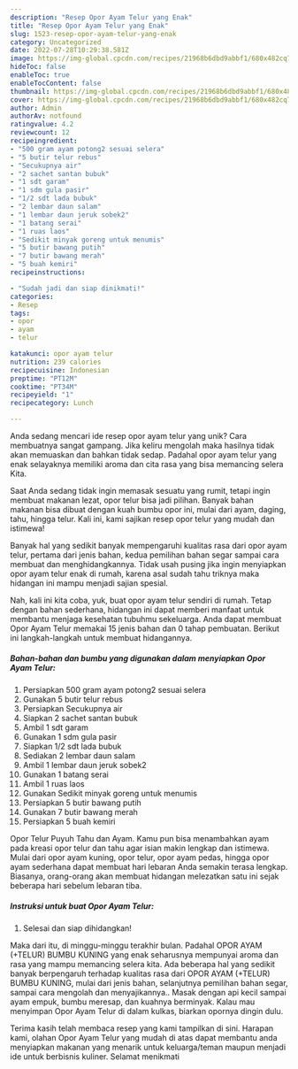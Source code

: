 ```yaml
---
description: "Resep Opor Ayam Telur yang Enak"
title: "Resep Opor Ayam Telur yang Enak"
slug: 1523-resep-opor-ayam-telur-yang-enak
category: Uncategorized
date: 2022-07-28T10:29:38.581Z
image: https://img-global.cpcdn.com/recipes/21968b6dbd9abbf1/680x482cq70/opor-ayam-telur-foto-resep-utama.jpg
hideToc: false
enableToc: true
enableTocContent: false
thumbnail: https://img-global.cpcdn.com/recipes/21968b6dbd9abbf1/680x482cq70/opor-ayam-telur-foto-resep-utama.jpg
cover: https://img-global.cpcdn.com/recipes/21968b6dbd9abbf1/680x482cq70/opor-ayam-telur-foto-resep-utama.jpg
author: Admin
authorAv: notfound
ratingvalue: 4.2
reviewcount: 12
recipeingredient:
- "500 gram ayam potong2 sesuai selera"
- "5 butir telur rebus"
- "Secukupnya air"
- "2 sachet santan bubuk"
- "1 sdt garam"
- "1 sdm gula pasir"
- "1/2 sdt lada bubuk"
- "2 lembar daun salam"
- "1 lembar daun jeruk sobek2"
- "1 batang serai"
- "1 ruas laos"
- "Sedikit minyak goreng untuk menumis"
- "5 butir bawang putih"
- "7 butir bawang merah"
- "5 buah kemiri"
recipeinstructions:

- "Sudah jadi dan siap dinikmati!"
categories:
- Resep
tags:
- opor
- ayam
- telur

katakunci: opor ayam telur 
nutrition: 239 calories
recipecuisine: Indonesian
preptime: "PT12M"
cooktime: "PT34M"
recipeyield: "1"
recipecategory: Lunch

---
```





Anda sedang mencari ide resep opor ayam telur yang unik? Cara membuatnya sangat gampang. Jika keliru mengolah maka hasilnya tidak akan memuaskan dan bahkan tidak sedap. Padahal opor ayam telur yang enak selayaknya memiliki aroma dan cita rasa yang bisa memancing selera Kita.





Saat Anda sedang tidak ingin memasak sesuatu yang rumit, tetapi ingin membuat makanan lezat, opor telur bisa jadi pilihan. Banyak bahan makanan bisa dibuat dengan kuah bumbu opor ini, mulai dari ayam, daging, tahu, hingga telur. Kali ini, kami sajikan resep opor telur yang mudah dan istimewa!

Banyak hal yang sedikit banyak mempengaruhi kualitas rasa dari opor ayam telur, pertama dari jenis bahan, kedua pemilihan bahan segar sampai cara membuat dan menghidangkannya. Tidak usah pusing jika ingin menyiapkan opor ayam telur enak di rumah, karena asal sudah tahu triknya maka hidangan ini mampu menjadi sajian spesial.






Nah, kali ini kita coba, yuk, buat opor ayam telur sendiri di rumah. Tetap dengan bahan sederhana, hidangan ini dapat memberi manfaat untuk membantu menjaga kesehatan tubuhmu sekeluarga. Anda dapat membuat Opor Ayam Telur memakai 15 jenis bahan dan 0 tahap pembuatan. Berikut ini langkah-langkah untuk membuat hidangannya.

<!--inarticleads1-->

##### Bahan-bahan dan bumbu yang digunakan dalam menyiapkan Opor Ayam Telur:

1. Persiapkan 500 gram ayam potong2 sesuai selera
1. Gunakan 5 butir telur rebus
1. Persiapkan Secukupnya air
1. Siapkan 2 sachet santan bubuk
1. Ambil 1 sdt garam
1. Gunakan 1 sdm gula pasir
1. Siapkan 1/2 sdt lada bubuk
1. Sediakan 2 lembar daun salam
1. Ambil 1 lembar daun jeruk sobek2
1. Gunakan 1 batang serai
1. Ambil 1 ruas laos
1. Gunakan Sedikit minyak goreng untuk menumis
1. Persiapkan 5 butir bawang putih
1. Gunakan 7 butir bawang merah
1. Persiapkan 5 buah kemiri


Opor Telur Puyuh Tahu dan Ayam. Kamu pun bisa menambahkan ayam pada kreasi opor telur dan tahu agar isian makin lengkap dan istimewa. Mulai dari opor ayam kuning, opor telur, opor ayam pedas, hingga opor ayam sederhana dapat membuat hari lebaran Anda semakin terasa lengkap. Biasanya, orang-orang akan membuat hidangan melezatkan satu ini sejak beberapa hari sebelum lebaran tiba. 

<!--inarticleads2-->

##### Instruksi untuk buat Opor Ayam Telur:


1. Selesai dan siap dihidangkan!

Maka dari itu, di minggu-minggu terakhir bulan. Padahal OPOR AYAM (+TELUR) BUMBU KUNING yang enak seharusnya mempunyai aroma dan rasa yang mampu memancing selera kita. Ada beberapa hal yang sedikit banyak berpengaruh terhadap kualitas rasa dari OPOR AYAM (+TELUR) BUMBU KUNING, mulai dari jenis bahan, selanjutnya pemilihan bahan segar, sampai cara mengolah dan menyajikannya.. Masak dengan api kecil sampai ayam empuk, bumbu meresap, dan kuahnya berminyak. Kalau mau menyimpan Opor Ayam Telur di dalam kulkas, biarkan opornya dingin dulu. 

Terima kasih telah membaca resep yang kami tampilkan di sini. Harapan kami, olahan Opor Ayam Telur yang mudah di atas dapat membantu anda menyiapkan makanan yang menarik untuk keluarga/teman maupun menjadi ide untuk berbisnis kuliner. Selamat menikmati
